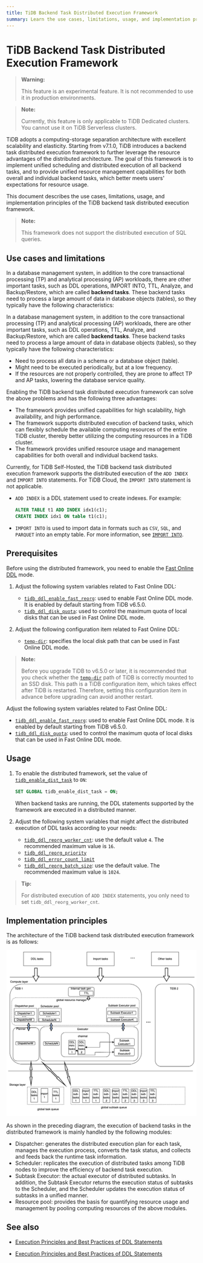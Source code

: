 ```yaml
---
title: TiDB Backend Task Distributed Execution Framework
summary: Learn the use cases, limitations, usage, and implementation principles of the TiDB backend task distributed execution framework.
---
```


# TiDB Backend Task Distributed Execution Framework

> **Warning:**
>
> This feature is an experimental feature. It is not recommended to use it in production environments.

<CustomContent platform="tidb-cloud">

> **Note:**
>
> Currently, this feature is only applicable to TiDB Dedicated clusters. You cannot use it on TiDB Serverless clusters.

</CustomContent>

TiDB adopts a computing-storage separation architecture with excellent scalability and elasticity. Starting from v7.1.0, TiDB introduces a backend task distributed execution framework to further leverage the resource advantages of the distributed architecture. The goal of this framework is to implement unified scheduling and distributed execution of all backend tasks, and to provide unified resource management capabilities for both overall and individual backend tasks, which better meets users' expectations for resource usage.

This document describes the use cases, limitations, usage, and implementation principles of the TiDB backend task distributed execution framework.

> **Note:**
>
> This framework does not support the distributed execution of SQL queries.

## Use cases and limitations

<CustomContent platform="tidb">

In a database management system, in addition to the core transactional processing (TP) and analytical processing (AP) workloads, there are other important tasks, such as DDL operations, IMPORT INTO, TTL, Analyze, and Backup/Restore, which are called **backend tasks**. These backend tasks need to process a large amount of data in database objects (tables), so they typically have the following characteristics:

</CustomContent>

<CustomContent platform="tidb-cloud">

In a database management system, in addition to the core transactional processing (TP) and analytical processing (AP) workloads, there are other important tasks, such as DDL operations, TTL, Analyze, and Backup/Restore, which are called **backend tasks**. These backend tasks need to process a large amount of data in database objects (tables), so they typically have the following characteristics:

</CustomContent>

- Need to process all data in a schema or a database object (table).
- Might need to be executed periodically, but at a low frequency.
- If the resources are not properly controlled, they are prone to affect TP and AP tasks, lowering the database service quality.

Enabling the TiDB backend task distributed execution framework can solve the above problems and has the following three advantages:

- The framework provides unified capabilities for high scalability, high availability, and high performance.
- The framework supports distributed execution of backend tasks, which can flexibly schedule the available computing resources of the entire TiDB cluster, thereby better utilizing the computing resources in a TiDB cluster.
- The framework provides unified resource usage and management capabilities for both overall and individual backend tasks.

Currently, for TiDB Self-Hosted, the TiDB backend task distributed execution framework supports the distributed execution of the `ADD INDEX` and `IMPORT INTO` statements. For TiDB Cloud, the `IMPORT INTO` statement is not applicable.

- `ADD INDEX` is a DDL statement used to create indexes. For example:

    ```sql
    ALTER TABLE t1 ADD INDEX idx1(c1);
    CREATE INDEX idx1 ON table t1(c1);
    ```

- `IMPORT INTO` is used to import data in formats such as `CSV`, `SQL`, and `PARQUET` into an empty table. For more information, see [`IMPORT INTO`](https://docs.pingcap.com/tidb/v7.2/sql-statement-import-into.md).

## Prerequisites

Before using the distributed framework, you need to enable the [Fast Online DDL](/system-variables.md#tidb_ddl_enable_fast_reorg-new-in-v630) mode.

<CustomContent platform="tidb">

1. Adjust the following system variables related to Fast Online DDL:

    * [`tidb_ddl_enable_fast_reorg`](/system-variables.md#tidb_ddl_enable_fast_reorg-new-in-v630): used to enable Fast Online DDL mode. It is enabled by default starting from TiDB v6.5.0.
    * [`tidb_ddl_disk_quota`](/system-variables.md#tidb_ddl_disk_quota-new-in-v630): used to control the maximum quota of local disks that can be used in Fast Online DDL mode.

2. Adjust the following configuration item related to Fast Online DDL:

    * [`temp-dir`](/tidb-configuration-file.md#temp-dir-new-in-v630): specifies the local disk path that can be used in Fast Online DDL mode.

> **Note:**
>
> Before you upgrade TiDB to v6.5.0 or later, it is recommended that you check whether the [`temp-dir`](/tidb-configuration-file.md#temp-dir-new-in-v630) path of TiDB is correctly mounted to an SSD disk. This path is a TiDB configuration item, which takes effect after TiDB is restarted. Therefore, setting this configuration item in advance before upgrading can avoid another restart.

</CustomContent>

<CustomContent platform="tidb-cloud">

Adjust the following system variables related to Fast Online DDL:

* [`tidb_ddl_enable_fast_reorg`](/system-variables.md#tidb_ddl_enable_fast_reorg-new-in-v630): used to enable Fast Online DDL mode. It is enabled by default starting from TiDB v6.5.0.
* [`tidb_ddl_disk_quota`](/system-variables.md#tidb_ddl_disk_quota-new-in-v630): used to control the maximum quota of local disks that can be used in Fast Online DDL mode.

</CustomContent>

## Usage

1. To enable the distributed framework, set the value of [`tidb_enable_dist_task`](/system-variables.md#tidb_enable_dist_task-new-in-v710) to `ON`:

    ```sql
    SET GLOBAL tidb_enable_dist_task = ON;
    ```

    When backend tasks are running, the DDL statements supported by the framework are executed in a distributed manner.

2. Adjust the following system variables that might affect the distributed execution of DDL tasks according to your needs:

    * [`tidb_ddl_reorg_worker_cnt`](/system-variables.md#tidb_ddl_reorg_worker_cnt): use the default value `4`. The recommended maximum value is `16`.
    * [`tidb_ddl_reorg_priority`](/system-variables.md#tidb_ddl_reorg_priority)
    * [`tidb_ddl_error_count_limit`](/system-variables.md#tidb_ddl_error_count_limit)
    * [`tidb_ddl_reorg_batch_size`](/system-variables.md#tidb_ddl_reorg_batch_size): use the default value. The recommended maximum value is `1024`.

> **Tip:**
>
> For distributed execution of `ADD INDEX` statements, you only need to set `tidb_ddl_reorg_worker_cnt`.

## Implementation principles

The architecture of the TiDB backend task distributed execution framework is as follows:

![Architecture of the TiDB backend task distributed execution framework](/media/dist-task/dist-task-architect.jpg)

As shown in the preceding diagram, the execution of backend tasks in the distributed framework is mainly handled by the following modules:

- Dispatcher: generates the distributed execution plan for each task, manages the execution process, converts the task status, and collects and feeds back the runtime task information.
- Scheduler: replicates the execution of distributed tasks among TiDB nodes to improve the efficiency of backend task execution.
- Subtask Executor: the actual executor of distributed subtasks. In addition, the Subtask Executor returns the execution status of subtasks to the Scheduler, and the Scheduler updates the execution status of subtasks in a unified manner.
- Resource pool: provides the basis for quantifying resource usage and management by pooling computing resources of the above modules.

## See also

<CustomContent platform="tidb">

* [Execution Principles and Best Practices of DDL Statements](/ddl-introduction.md)

</CustomContent>
<CustomContent platform="tidb-cloud">

* [Execution Principles and Best Practices of DDL Statements](https://docs.pingcap.com/tidb/stable/ddl-introduction)

</CustomContent>
